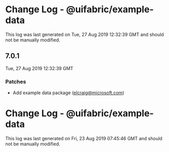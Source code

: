 # Change Log - @uifabric/example-data

This log was last generated on Tue, 27 Aug 2019 12:32:39 GMT and should not be manually modified.

## 7.0.1
Tue, 27 Aug 2019 12:32:39 GMT

### Patches

- Add example data package (elcraig@microsoft.com)
# Change Log - @uifabric/example-data

This log was last generated on Fri, 23 Aug 2019 07:45:46 GMT and should not be manually modified.